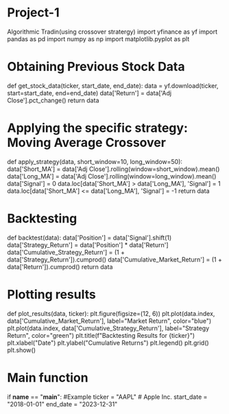 # Project-1
Algorithmic Tradin(using crossover stratergy)
import yfinance as yf
import pandas as pd
import numpy as np
import matplotlib.pyplot as plt

# Obtaining Previous Stock Data
def get_stock_data(ticker, start_date, end_date):
    data = yf.download(ticker, start=start_date, end=end_date)
    data['Return'] = data['Adj Close'].pct_change()
    return data

# Applying the specific strategy: Moving Average Crossover
def apply_strategy(data, short_window=10, long_window=50):
    data['Short_MA'] = data['Adj Close'].rolling(window=short_window).mean()
    data['Long_MA'] = data['Adj Close'].rolling(window=long_window).mean()
    data['Signal'] = 0
    data.loc[data['Short_MA'] > data['Long_MA'], 'Signal'] = 1
    data.loc[data['Short_MA'] <= data['Long_MA'], 'Signal'] = -1
    return data

# Backtesting
def backtest(data):
    data['Position'] = data['Signal'].shift(1)
    data['Strategy_Return'] = data['Position'] * data['Return']
    data['Cumulative_Strategy_Return'] = (1 + data['Strategy_Return']).cumprod()
    data['Cumulative_Market_Return'] = (1 + data['Return']).cumprod()
    return data

# Plotting results
def plot_results(data, ticker):
    plt.figure(figsize=(12, 6))
    plt.plot(data.index, data['Cumulative_Market_Return'], label="Market Return", color="blue")
    plt.plot(data.index, data['Cumulative_Strategy_Return'], label="Strategy Return", color="green")
    plt.title(f"Backtesting Results for {ticker}")
    plt.xlabel("Date")
    plt.ylabel("Cumulative Returns")
    plt.legend()
    plt.grid()
    plt.show()

# Main function
if __name__ == "__main__":
#Example
    ticker = "AAPL"  # Apple Inc.
    start_date = "2018-01-01"
    end_date = "2023-12-31"
    
   
